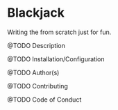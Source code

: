 # Blackjack

Writing the from scratch just for fun.

@TODO
Description

@TODO
Installation/Configuration

@TODO
Author(s)

@TODO
Contributing

@TODO
Code of Conduct
